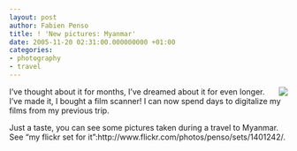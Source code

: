 ```yaml
---
layout: post
author: Fabien Penso
title: ! 'New pictures: Myanmar'
date: 2005-11-20 02:31:00.000000000 +01:00
categories:
- photography
- travel
---
```

<p><img style="float:right;" src="http://static.flickr.com/26/64916152_21de5be113.jpg"/></p>

<p>I’ve thought about it for months, I’ve dreamed about it for even longer. I’ve made it, I bought a film scanner! I can now spend days to digitalize my films from my previous trip.</p>

<p>Just a taste, you can see some pictures taken during a travel to Myanmar. See “my flickr set for it”:http://www.flickr.com/photos/penso/sets/1401242/.</p>
